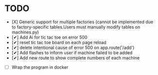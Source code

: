 
# TODO 
- [Χ] Generic support for multiple factories (cannot be implemented due to factory-specific tables.Users must manually modify tables on machines.py)
- [✔] Add Ai for tic tac toe on error 500
- [✔] reset tic tac toe board on each page reload 
- [✔] delete intentional cause of error 500 on app.route('/add')
- [✔] Add flashes to inform user if machine failed to be added
- [✔] Add new route to show complete numbers of each machine
- [ ] Wrap the program in docker

